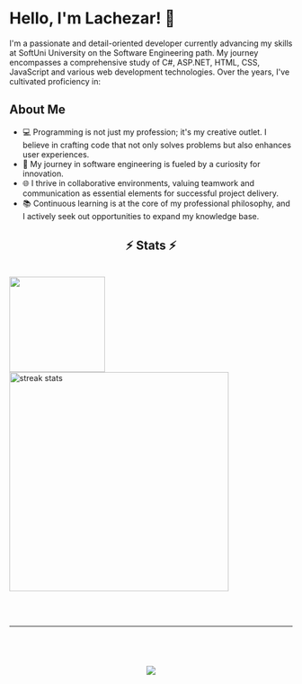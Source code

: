 # Hello, I'm Lachezar! 👋

I'm a passionate and detail-oriented developer currently advancing my skills at SoftUni University on the Software Engineering path. My journey encompasses a comprehensive study of C#, ASP.NET, HTML, CSS, JavaScript and various web development technologies. Over the years, I've cultivated proficiency in:

## About Me

- 💻 Programming is not just my profession; it's my creative outlet. I believe in crafting code that not only solves problems but also enhances user experiences.
- 🚀 My journey in software engineering is fueled by a curiosity for innovation.
- 🌐 I thrive in collaborative environments, valuing teamwork and communication as essential elements for successful project delivery.
- 📚 Continuous learning is at the core of my professional philosophy, and I actively seek out opportunities to expand my knowledge base.

<h2 align="center">⚡ Stats ⚡</h2>
<br>
<div>
  <a href="https://github.com/glachezar">
    <img align="center" height="170" src="https://github-readme-stats.vercel.app/api/top-langs/?username=glachezar&layout=compact&langs_count=16&theme=one_dark_pro"/>
    <img align="center" width=390 src="https://streak-stats.demolab.com/?user=glachezar&count_private=true&theme=react&border_radius=10" alt="streak stats"/>
</div>
  
  <br/><br/>
</div>
<hr/>

<br/><br/>

<h3 align="center">
    <img src="https://readme-typing-svg.herokuapp.com/?font=Righteous&size=25&center=true&vCenter=true&width=500&height=70&duration=4000&lines=Thanks+for+visiting!+✌️;+Shoot+me+a+message+on+Linkedin!;I'm+always+down+to+collab+:)">
</h3>

<br/>
<div>
   <!-- ![Snake animation](https://github.com/glachezar/glachezar/blob/output/github-contribution-grid-snake.svg)
</div>
<!--
**glachezar/glachezar** is a ✨ _special_ ✨ repository because its `README.md` (this file) appears on your GitHub profile.

Here are some ideas to get you started:

- 🔭 I’m currently working on ...
- 🌱 I’m currently learning ...
- 👯 I’m looking to collaborate on ...
- 🤔 I’m looking for help with ...
- 💬 Ask me about ...
- 📫 How to reach me: ...
- 😄 Pronouns: ...
- ⚡ Fun fact: ...
-->
